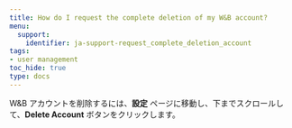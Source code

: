 ```yaml
---
title: How do I request the complete deletion of my W&B account?
menu:
  support:
    identifier: ja-support-request_complete_deletion_account
tags:
- user management
toc_hide: true
type: docs
---
```


W&B アカウントを削除するには、**設定** ページに移動し、下までスクロールして、**Delete Account** ボタンをクリックします。